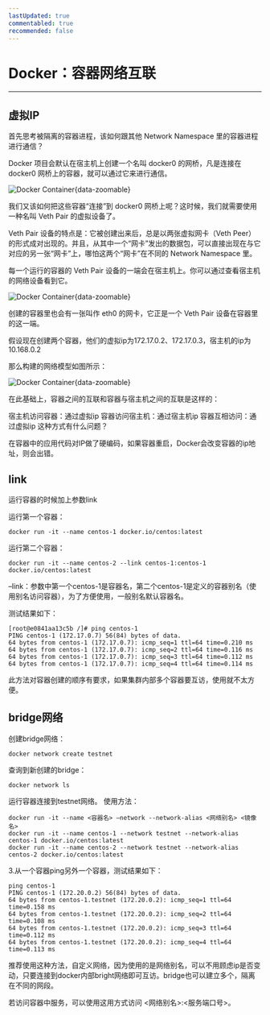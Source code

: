 ```yaml
---
lastUpdated: true
commentabled: true
recommended: false 
---
```


# Docker：容器网络互联 #

----


## 虚拟IP ##

首先思考被隔离的容器进程，该如何跟其他 Network Namespace 里的容器进程进行通信？

Docker 项目会默认在宿主机上创建一个名叫 docker0 的网桥，凡是连接在 docker0 网桥上的容器，就可以通过它来进行通信。

![Docker Container](/images/1477786-20201126221054363-950687804.png){data-zoomable}

我们又该如何把这些容器“连接”到 docker0 网桥上呢？这时候，我们就需要使用一种名叫 Veth Pair 的虚拟设备了。

Veth Pair 设备的特点是：它被创建出来后，总是以两张虚拟网卡（Veth Peer）的形式成对出现的。并且，从其中一个“网卡”发出的数据包，可以直接出现在与它对应的另一张“网卡”上，哪怕这两个“网卡”在不同的 Network Namespace 里。

每一个运行的容器的 Veth Pair 设备的一端会在宿主机上。你可以通过查看宿主机的网络设备看到它。

![Docker Container](/images/1477786-20201126221307076-878872428.png){data-zoomable}

创建的容器里也会有一张叫作 eth0 的网卡，它正是一个 Veth Pair 设备在容器里的这一端。

假设现在创建两个容器，他们的虚拟ip为172.17.0.2、172.17.0.3，宿主机的ip为10.168.0.2

那么构建的网络模型如图所示：

![Docker Container](/images/1477786-20201126222005361-1165208720.png){data-zoomable}

在此基础上，容器之间的互联和容器与宿主机之间的互联是这样的：

宿主机访问容器：通过虚拟ip
容器访问宿主机：通过宿主机ip
容器互相访问：通过虚拟ip
这种方式有什么问题？

在容器中的应用代码对IP做了硬编码，如果容器重启，Docker会改变容器的ip地址，则会出错。

## link ##

运行容器的时候加上参数link

运行第一个容器：

	docker run -it --name centos-1 docker.io/centos:latest

运行第二个容器：

	docker run -it --name centos-2 --link centos-1:centos-1 docker.io/centos:latest

–link：参数中第一个centos-1是容器名，第二个centos-1是定义的容器别名（使用别名访问容器），为了方便使用，一般别名默认容器名。

测试结果如下：

	[root@e0841aa13c5b /]# ping centos-1
	PING centos-1 (172.17.0.7) 56(84) bytes of data.
	64 bytes from centos-1 (172.17.0.7): icmp_seq=1 ttl=64 time=0.210 ms
	64 bytes from centos-1 (172.17.0.7): icmp_seq=2 ttl=64 time=0.116 ms
	64 bytes from centos-1 (172.17.0.7): icmp_seq=3 ttl=64 time=0.112 ms
	64 bytes from centos-1 (172.17.0.7): icmp_seq=4 ttl=64 time=0.114 ms

此方法对容器创建的顺序有要求，如果集群内部多个容器要互访，使用就不太方便。

## bridge网络 ##

创建bridge网络：

	docker network create testnet

查询到新创建的bridge：

	docker network ls

运行容器连接到testnet网络。
使用方法：

	docker run -it --name <容器名> —network --network-alias <网络别名> <镜像名>
	docker run -it --name centos-1 --network testnet --network-alias centos-1 docker.io/centos:latest
	docker run -it --name centos-2 --network testnet --network-alias centos-2 docker.io/centos:latest

3.从一个容器ping另外一个容器，测试结果如下：

	ping centos-1
	PING centos-1 (172.20.0.2) 56(84) bytes of data.
	64 bytes from centos-1.testnet (172.20.0.2): icmp_seq=1 ttl=64 time=0.158 ms
	64 bytes from centos-1.testnet (172.20.0.2): icmp_seq=2 ttl=64 time=0.108 ms
	64 bytes from centos-1.testnet (172.20.0.2): icmp_seq=3 ttl=64 time=0.112 ms
	64 bytes from centos-1.testnet (172.20.0.2): icmp_seq=4 ttl=64 time=0.113 ms

推荐使用这种方法，自定义网络，因为使用的是网络别名，可以不用顾虑ip是否变动，只要连接到docker内部bright网络即可互访。bridge也可以建立多个，隔离在不同的网段。

若访问容器中服务，可以使用这用方式访问 <网络别名>:<服务端口号>。
